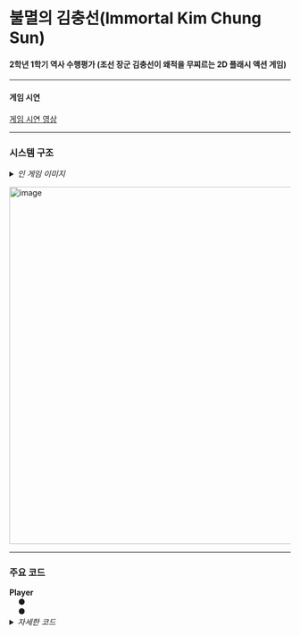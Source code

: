 # 불멸의 김충선(Immortal Kim Chung Sun)

<h4>2학년 1학기 역사 수행평가 (조선 장군 김충선이 왜적을 무찌르는 2D 플래시 액션 게임)</h4>

<hr class='hr-solid'/>

<h4>게임 시연</h4>

<A href=""> 게임 시연 영상 </A><br><p>

<hr class='hr-solid'/>

<h3>시스템 구조</h3>

<details>
<summary><i>인 게임 이미지</i></summary>
<br>
 - 타이틀<br>
  <img width="640" alt="image" src="https://user-images.githubusercontent.com/80941288/230759368-07246235-f115-4f7d-93c6-b6b5bccf9397.png"><br>
  <br>
 - 플레이<br>
  <img width="640" alt="image" src="https://user-images.githubusercontent.com/80941288/230759394-b92adaa6-1b34-4063-a3f5-3d218546f081.png"><br>
  <img width="640" alt="image" src="https://user-images.githubusercontent.com/80941288/230759420-7735cc43-685b-4ea0-af3f-a1eea5f05b9a.png"><br>
  <img width="640" alt="image" src="https://user-images.githubusercontent.com/80941288/230759522-a6f811c8-4585-45f7-bef0-cb19c3d7441c.png"><br>
  <br>
 - 끝<br>
  <img width="640" alt="image" src="https://user-images.githubusercontent.com/80941288/230759537-d521dcab-3550-4abf-909a-8a65e0b7304c.png"><br>
  <br>
</details>

<img width="640" alt="image" src="https://user-images.githubusercontent.com/80941288/230767447-d2b0cc96-f9e9-48d1-9f80-5b5625279a84.png"><br>

<hr class='hr-solid'/>

<h3>주요 코드</h3>
<b>Player</b><br>
&nbsp;&nbsp;&nbsp;&nbsp;● <br>
&nbsp;&nbsp;&nbsp;&nbsp;● <br>
<details>
    <summary><i>자세한 코드</i></summary>
    
  ```C#
  
  ```
</details>
